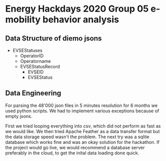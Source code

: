 # Energy Hackdays 2020 Group 05 e-mobility behavior analysis


## Data Structure of diemo jsons

- EVSEStatuses
    - OperatorID
    - Operatorname
    - EVSEStatusRecord
        - EVSEID
        - EVSEStatus
        
## Data Engineering
For parsing the 48'000 json files in 5 minutes resolution for 6 months we used python scripts.
We had to implement various exceptions because of empty jsons.

First we tried looping everything into csv, which did not perform as fast as we would like.
We then tried Apache Feather as a data transfer format but the data storage speed wasn't the problem.
The next try was a sqlite database which works fine and was an okay solution for the hackathon.
If the project would go live, we would recommend a database server preferably in the cloud, to get the inital data loading done quick.


   
